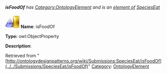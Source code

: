 ___isFoodOf__ has [Category:OntologyElement](../../Category/OntologyElement "Category:OntologyElement") and is an [element of](../../Property/ElementOf "Property:ElementOf") [SpeciesEat](../../Submissions/SpeciesEat "Submissions:SpeciesEat")_


  




[![ObjectProperty](../../images/thumb/c/c3/ObjectProperty.gif/45px-ObjectProperty.gif)](../../Image/ObjectProperty.gif "ObjectProperty")
__Name__: isFoodOf 


__Type:__ owl:ObjectProperty 


__Description__: 





Retrieved from "[http://ontologydesignpatterns.org/wiki/Submissions:SpeciesEat/isFoodOf](../../Submissions/SpeciesEat/isFoodOf)"
 [Category](http://ontologydesignpatterns.org/wiki/Special:Categories "Special:Categories"): [OntologyElement](../../Category/OntologyElement "Category:OntologyElement")
